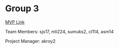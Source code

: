 # Group 3

[MVP Link](https://docs.google.com/document/d/1qfF9FYmaTytpIya7X-GcLPcQWCuVc_y0rS3WoGFOVVc/edit?usp=sharing)

Team Members: sjs17, mli224, sumuks2, cl114, asm14

Project Manager: akroy2
